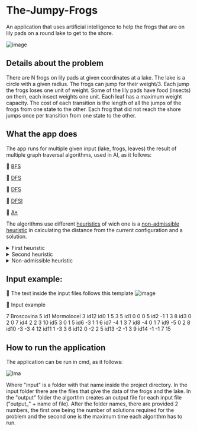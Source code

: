 # The-Jumpy-Frogs

An application that uses artificial intelligence to help the frogs that are on lily pads on a round lake to get to the shore.

![image](https://user-images.githubusercontent.com/30511514/172157070-762c5cdf-1a55-4454-9daa-2b18846e6c6e.png)

## Details about the problem

There are N frogs on lily pads at given coordinates at a lake. The lake is a circle with a given radius. The frogs can jump for their weight/3. Each jump the frogs loses one unit of weight. Some of the lily pads have food (insects) on them, each insect weights one unit. Each leaf has a maximum weight capacity. The cost of each transition is the length of all the jumps of the frogs from one state to the other. Each frog that did not reach the shore jumps once  per transition from one state to the other.

## What the app does

The app runs for multiple given input (lake, frogs, leaves) the result of multiple graph traversal algorithms, used in AI, as it follows:

:small_blue_diamond: [BFS](https://en.wikipedia.org/wiki/Breadth-first_search "Breadth-first search")

:small_blue_diamond: [DFS](https://en.wikipedia.org/wiki/Depth-first_search "Depth-first search")

:small_blue_diamond: [DFS](https://en.wikipedia.org/wiki/Depth-first_search "Depth-first search")

:small_blue_diamond: [DFSI](https://www.geeksforgeeks.org/iterative-depth-first-traversal "Iterative Depth-first search")

:small_blue_diamond: [A*](https://en.wikipedia.org/wiki/A*_search_algorithm "A*")

The algorithms use different [heuristics](https://www.techopedia.com/definition/5436/heuristic "What is an heuristic?") of wich one is a [non-admissible heuristic](https://en.wikipedia.org/wiki/Admissible_heuristic "What is an admissible heuristic?") in calculating the distance from the current configuration and a solution.
<details>
  <summary>
    First heuristic
  </summary>
  <br>
  The first heuristic returns the sum of the all Euclidian distances from each frog to the shore.
</details>

<details>
  <summary>
    Second heuristic
  </summary>
  <br>
  The second heuristic returns the sum of the all Euclidian distances from each frog to the shore if the frog can reach the shore in one single jump, otherwise the value of the shortest distance for the frog (regardless of weight) to the shore making 2 jumps.
</details>

<details>
  <summary>
    Non-admissible heuristic
  </summary>
  <br>
  This heuristic is just for test purposes. It returns, for a part of the frogs, a result that is greater than the actual distance cost. It is supposed to get longer times on the search algorithms.
</details>

## Input example:

🔹 The text inside the input files follows this template
![image](https://user-images.githubusercontent.com/30511514/183637948-bb9b2cc8-836e-485c-821a-4ec9af4458df.png)

🔹 Input example

7
Broscovina 5 id1 Mormolocel 3 id12
id0 1 5 3 5
id1 0 0 0 5
id2 -1 1 3 8
id3 0 2 0 7
id4 2 2 3 10
id5 3 0 1 5
id6 -3 1 1 6
id7 -4 1 3 7
id8 -4 0 1 7
id9 -5 0 2 8
id10 -3 -3 4 12
id11 1 -3 3 6
id12 0 -2 2 5
id13 -2 -1 3 9
id14 -1 -1 7 15

## How to run the application

The application can be run in cmd, as it follows:

![lma](https://user-images.githubusercontent.com/30511514/183627121-7f90682c-b71b-44ee-9749-a129913bb107.png)

Where "input" is a folder with that name inside the project directory. In the input folder there are the files that give the data of the frogs and the lake. In the "output" folder the algorthm creates an output file for each input file ("output_" + name of file).
After the folder names, there are provided 2 numbers, the first one being the number of solutions required for the problem and the second one is the maximum time each algorithm has to run.


